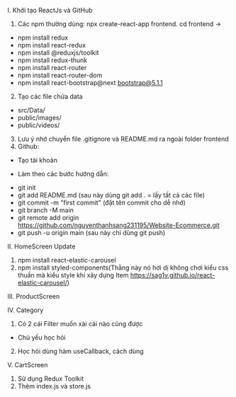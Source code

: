 I. Khởi tạo ReactJs và GitHub
1) Các npm thường dùng: npx create-react-app frontend. cd frontend ->
- npm install redux
- npm install react-redux
- npm install @reduxjs/toolkit
- npm install redux-thunk
- npm install react-router
- npm install react-router-dom
- npm install react-bootstrap@next bootstrap@5.1.1
2) Tạo các file chứa data
- src/Data/
- public/images/
- public/videos/
3) Lưu ý nhớ chuyển file .gitignore và README.md ra ngoài folder frontend
4) Github:
- Tạo tài khoản
+ Làm theo các bước hướng dẫn:
- git init
- git add README.md (sau này dùng git add . = lấy tất cả các file)
- git commit -m "first commit" (đặt tên commit cho dễ nhớ)
- git branch -M main
- git remote add origin https://github.com/nguyenthanhsang231195/Website-Ecommerce.git
- git push -u origin main (sau này chỉ dùng git push)

II. HomeScreen Update
1) npm install react-elastic-carousel
2) npm install styled-components(Thằng này nó hơi dị không chơi kiểu css thuần mà kiểu style khi xây dựng Item https://sag1v.github.io/react-elastic-carousel/)

III. ProductScreen

IV. Category
1) Có 2 cái Filter muốn xài cái nào cũng được
- Chủ yếu học hỏi
2) Học hỏi dùng hàm useCallback, cách dùng

V. CartScreen
1) Sử dụng Redux Toolkit
2) Thêm index.js và store.js